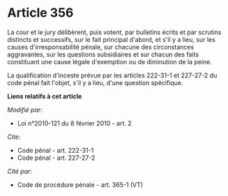 # Article 356

La cour et le jury délibèrent, puis votent, par bulletins écrits et par scrutins distincts et successifs, sur le fait
principal d'abord, et s'il y a lieu, sur les causes d'irresponsabilité pénale, sur chacune des circonstances aggravantes, sur
les questions subsidiaires et sur chacun des faits constituant une cause légale d'exemption ou de diminution de la peine. 

La qualification d'inceste prévue par les articles 222-31-1 et 227-27-2 du code pénal fait l'objet, s'il y a lieu, d'une
question spécifique.

**Liens relatifs à cet article**

_Modifié par_:

  - Loi n°2010-121 du 8 février 2010 - art. 2

_Cite_:

  - Code pénal - art. 222-31-1
  - Code pénal - art. 227-27-2

_Cité par_:

  - Code de procédure pénale - art. 365-1 (VT)
